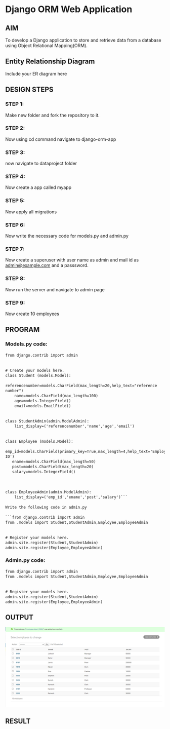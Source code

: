 # Django ORM Web Application

## AIM
To develop a Django application to store and retrieve data from a database using Object Relational Mapping(ORM).

## Entity Relationship Diagram

Include your ER diagram here

## DESIGN STEPS

### STEP 1:
Make new folder and fork the repository to it.

### STEP 2:
Now using cd command navigate to django-orm-app

### STEP 3:
now navigate to dataproject folder

### STEP 4:
Now create a app called myapp

### STEP 5:
Now apply all migrations

### STEP 6:
Now write the necessary code for models.py and admin.py

### STEP 7:
Now create a superuser with user name as admin and mail id as admin@example.com and a passsword.

### STEP 8:
Now run the server and navigate to admin page

### STEP 9:
Now create 10 employees



## PROGRAM

### Models.py code:
```
from django.contrib import admin


# Create your models here.
class Student (models.Model):
    referencenumber=models.CharField(max_length=20,help_text="reference number")
    name=models.CharField(max_length=100)
    age=models.IntegerField()
    email=models.EmailField()


class StudentAdmin(admin.ModelAdmin):
    list_display=('referencenumber','name','age','email')


class Employee (models.Model):
   emp_id=models.CharField(primary_key=True,max_length=4,help_text='Employee ID')
   ename=models.CharField(max_length=50)
   post=models.CharField(max_length=20)
   salary=models.IntegerField()
   


class EmployeeAdmin(admin.ModelAdmin):
    list_display=('emp_id','ename','post','salary')```

Write the following code in admin.py

```from django.contrib import admin
from .models import Student,StudentAdmin,Employee,EmployeeAdmin


# Register your models here.
admin.site.register(Student,StudentAdmin)
admin.site.register(Employee,EmployeeAdmin)
```

### Admin.py code:
```
from django.contrib import admin
from .models import Student,StudentAdmin,Employee,EmployeeAdmin


# Register your models here.
admin.site.register(Student,StudentAdmin)
admin.site.register(Employee,EmployeeAdmin)

```

## OUTPUT

![output](output.png)


## RESULT

